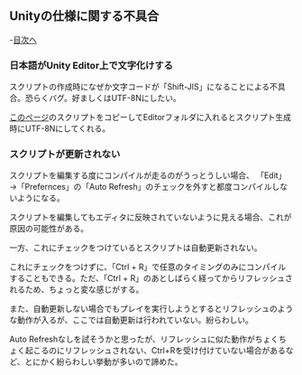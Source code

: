 ## Unityの仕様に関する不具合

-[目次へ](./)

### 日本語がUnity Editor上で文字化けする

スクリプトの作成時になぜか文字コードが「Shift-JIS」になることによる不具合。恐らくバグ。好ましくはUTF-8Nにしたい。

[このページ](https://github.com/sharkattack51/GarageKit_for_Unity/blob/master/UnityProject/Assets/__ProjectName__/Editor/AssetPostprocessUTF8Encode.cs)のスクリプトをコピーしてEditorフォルダに入れるとスクリプト生成時にUTF-8Nにしてくれる。

### スクリプトが更新されない

スクリプトを編集する度にコンパイルが走るのがうっとうしい場合、
「Edit」→「Prefernces」の「Auto Refresh」のチェックを外すと都度コンパイルしないようになる。

スクリプトを編集してもエディタに反映されていないように見える場合、これが原因の可能性がある。

一方、これにチェックをつけているとスクリプトは自動更新されない。

これにチェックをつけずに、「Ctrl + R」で任意のタイミングのみにコンパイルすることもできる。ただ、「Ctrl + R」のあとしばらく経ってからリフレッシュされるため、ちょっと変な感じがする。

また、自動更新しない場合でもプレイを実行しようとするとリフレッシュのような動作が入るが、ここでは自動更新は行われていない。紛らわしい。

Auto Refreshなしを試そうかと思ったが、リフレッシュに似た動作がちょくちょく起こるのにリフレッシュされない、Ctrl+Rを受け付けていない場合があるなど、とにかく紛らわしい挙動が多いので諦めた。


